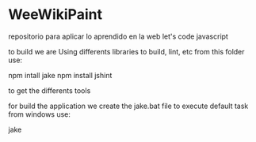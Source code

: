 # WeeWikiPaint
repositorio para aplicar lo aprendido en la web let's code javascript


to build we are Using differents libraries to build, lint, etc from this folder use: 

npm intall jake 
npm install jshint

to get the differents tools 

for build the application we create the jake.bat file to execute default task from windows use:

jake